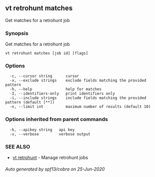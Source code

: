 ## vt retrohunt matches

Get matches for a retrohunt job

### Synopsis

Get matches for a retrohunt job

```
vt retrohunt matches [job id] [flags]
```

### Options

```
  -c, --cursor string      cursor
  -x, --exclude strings    exclude fields matching the provided pattern
  -h, --help               help for matches
  -I, --identifiers-only   print identifiers only
  -i, --include strings    include fields matching the provided pattern (default [**])
  -n, --limit int          maximum number of results (default 10)
```

### Options inherited from parent commands

```
  -k, --apikey string   api key
  -v, --verbose         verbose output
```

### SEE ALSO

* [vt retrohunt](vt_retrohunt.md)	 - Manage retrohunt jobs

###### Auto generated by spf13/cobra on 25-Jun-2020

